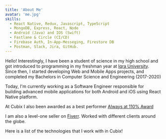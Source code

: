 ```yaml
---
title: 'About Me'
avatar: 'me.jpg'
skills:
  - React Native, Redux, Javascript, TypeScript
  - MongoDB, Express, React, Node
  - Android (Java) and IOS (Swift)
  - Fastlane & Circle (CI/CD) 
  - Firebase Auth, In-App-Messeging, Firestore DB
  - Postman, Slack, Jira, GitHub.
---
```


Hello! Interestingly, I have been a student of  science in my high school and got introduced to programming in my freshman year at [Iqra University](https://iqra.edu.pk/). Since then, I started developing Web and Mobile Apps projects, and completed my Bachelors in Computer Science and Engineering (2017-2020)

Today, I'm currently working as a Software Engineer responsible for building advanced mobile applications for both Android and iOS using React Native platform.

At Cubix I also been awarded as a best performer [Always at 110% Award](https://www.linkedin.com/feed/update/urn:li:activity:6812130371023462401/)

I am also a level-one seller on [Fiverr](https://www.fiverr.com/hamashassann). Worked with different clients around the globe.

Here is a list of the technologies that I work with in Cubix!
